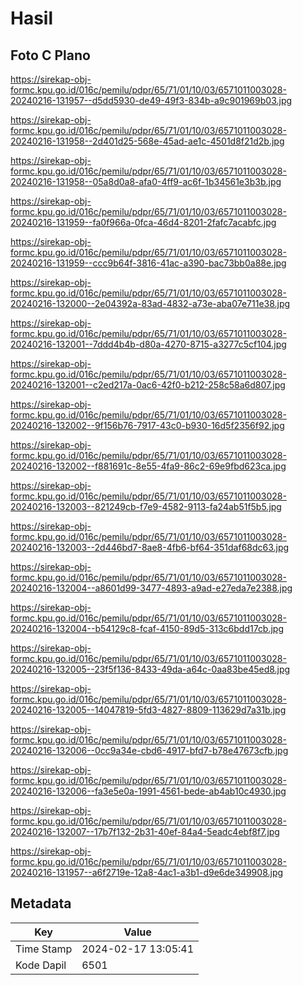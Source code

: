 # Hasil

## Foto C Plano

https://sirekap-obj-formc.kpu.go.id/016c/pemilu/pdpr/65/71/01/10/03/6571011003028-20240216-131957--d5dd5930-de49-49f3-834b-a9c901969b03.jpg

https://sirekap-obj-formc.kpu.go.id/016c/pemilu/pdpr/65/71/01/10/03/6571011003028-20240216-131958--2d401d25-568e-45ad-ae1c-4501d8f21d2b.jpg

https://sirekap-obj-formc.kpu.go.id/016c/pemilu/pdpr/65/71/01/10/03/6571011003028-20240216-131958--05a8d0a8-afa0-4ff9-ac6f-1b34561e3b3b.jpg

https://sirekap-obj-formc.kpu.go.id/016c/pemilu/pdpr/65/71/01/10/03/6571011003028-20240216-131959--fa0f966a-0fca-46d4-8201-2fafc7acabfc.jpg

https://sirekap-obj-formc.kpu.go.id/016c/pemilu/pdpr/65/71/01/10/03/6571011003028-20240216-131959--ccc9b64f-3816-41ac-a390-bac73bb0a88e.jpg

https://sirekap-obj-formc.kpu.go.id/016c/pemilu/pdpr/65/71/01/10/03/6571011003028-20240216-132000--2e04392a-83ad-4832-a73e-aba07e711e38.jpg

https://sirekap-obj-formc.kpu.go.id/016c/pemilu/pdpr/65/71/01/10/03/6571011003028-20240216-132001--7ddd4b4b-d80a-4270-8715-a3277c5cf104.jpg

https://sirekap-obj-formc.kpu.go.id/016c/pemilu/pdpr/65/71/01/10/03/6571011003028-20240216-132001--c2ed217a-0ac6-42f0-b212-258c58a6d807.jpg

https://sirekap-obj-formc.kpu.go.id/016c/pemilu/pdpr/65/71/01/10/03/6571011003028-20240216-132002--9f156b76-7917-43c0-b930-16d5f2356f92.jpg

https://sirekap-obj-formc.kpu.go.id/016c/pemilu/pdpr/65/71/01/10/03/6571011003028-20240216-132002--f881691c-8e55-4fa9-86c2-69e9fbd623ca.jpg

https://sirekap-obj-formc.kpu.go.id/016c/pemilu/pdpr/65/71/01/10/03/6571011003028-20240216-132003--821249cb-f7e9-4582-9113-fa24ab51f5b5.jpg

https://sirekap-obj-formc.kpu.go.id/016c/pemilu/pdpr/65/71/01/10/03/6571011003028-20240216-132003--2d446bd7-8ae8-4fb6-bf64-351daf68dc63.jpg

https://sirekap-obj-formc.kpu.go.id/016c/pemilu/pdpr/65/71/01/10/03/6571011003028-20240216-132004--a8601d99-3477-4893-a9ad-e27eda7e2388.jpg

https://sirekap-obj-formc.kpu.go.id/016c/pemilu/pdpr/65/71/01/10/03/6571011003028-20240216-132004--b54129c8-fcaf-4150-89d5-313c6bdd17cb.jpg

https://sirekap-obj-formc.kpu.go.id/016c/pemilu/pdpr/65/71/01/10/03/6571011003028-20240216-132005--23f5f136-8433-49da-a64c-0aa83be45ed8.jpg

https://sirekap-obj-formc.kpu.go.id/016c/pemilu/pdpr/65/71/01/10/03/6571011003028-20240216-132005--14047819-5fd3-4827-8809-113629d7a31b.jpg

https://sirekap-obj-formc.kpu.go.id/016c/pemilu/pdpr/65/71/01/10/03/6571011003028-20240216-132006--0cc9a34e-cbd6-4917-bfd7-b78e47673cfb.jpg

https://sirekap-obj-formc.kpu.go.id/016c/pemilu/pdpr/65/71/01/10/03/6571011003028-20240216-132006--fa3e5e0a-1991-4561-bede-ab4ab10c4930.jpg

https://sirekap-obj-formc.kpu.go.id/016c/pemilu/pdpr/65/71/01/10/03/6571011003028-20240216-132007--17b7f132-2b31-40ef-84a4-5eadc4ebf8f7.jpg

https://sirekap-obj-formc.kpu.go.id/016c/pemilu/pdpr/65/71/01/10/03/6571011003028-20240216-131957--a6f2719e-12a8-4ac1-a3b1-d9e6de349908.jpg


## Metadata

| Key        | Value               |
| ---------- | ------------------- |
| Time Stamp | 2024-02-17 13:05:41 |
| Kode Dapil | 6501                |



